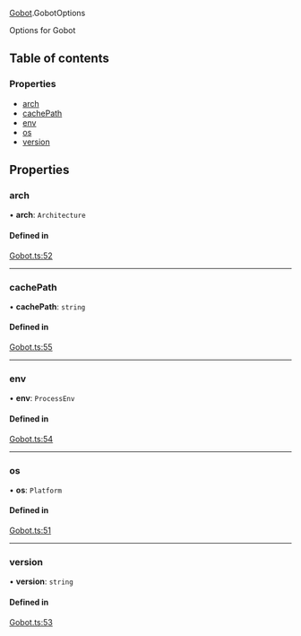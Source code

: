 [Gobot](../modules/Gobot.md).GobotOptions

Options for Gobot

## Table of contents

### Properties

- [arch](Gobot.GobotOptions.md#arch)
- [cachePath](Gobot.GobotOptions.md#cachepath)
- [env](Gobot.GobotOptions.md#env)
- [os](Gobot.GobotOptions.md#os)
- [version](Gobot.GobotOptions.md#version)

## Properties

### arch

• **arch**: `Architecture`

#### Defined in

[Gobot.ts:52](https://github.com/benallfree/gobot/blob/main/src/Gobot.ts#L52)

---

### cachePath

• **cachePath**: `string`

#### Defined in

[Gobot.ts:55](https://github.com/benallfree/gobot/blob/main/src/Gobot.ts#L55)

---

### env

• **env**: `ProcessEnv`

#### Defined in

[Gobot.ts:54](https://github.com/benallfree/gobot/blob/main/src/Gobot.ts#L54)

---

### os

• **os**: `Platform`

#### Defined in

[Gobot.ts:51](https://github.com/benallfree/gobot/blob/main/src/Gobot.ts#L51)

---

### version

• **version**: `string`

#### Defined in

[Gobot.ts:53](https://github.com/benallfree/gobot/blob/main/src/Gobot.ts#L53)
